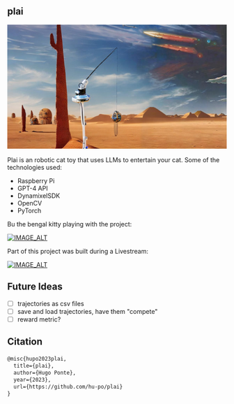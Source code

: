 ## plai

![Plai in a scifi landscape](assets/coverimage.png)

Plai is an robotic cat toy that uses LLMs to entertain your cat. Some of the technologies used:

- Raspberry Pi
- GPT-4 API
- DynamixelSDK
- OpenCV
- PyTorch

Bu the bengal kitty playing with the project:

[![IMAGE_ALT](https://img.youtube.com/vi/fNsdGZzLG8Y/0.jpg)](https://www.youtube.com/watch?v=fNsdGZzLG8Y)

Part of this project was built during a Livestream:

[![IMAGE_ALT](https://img.youtube.com/vi/Fe1LQi8fMQ4/0.jpg)](https://www.youtube.com/watch?v=Fe1LQi8fMQ4)

## Future Ideas

- [ ] trajectories as csv files
- [ ] save and load trajectories, have them "compete"
- [ ] reward metric?

## Citation

```
@misc{hupo2023plai,
  title={plai},
  author={Hugo Ponte},
  year={2023},
  url={https://github.com/hu-po/plai}
}
```